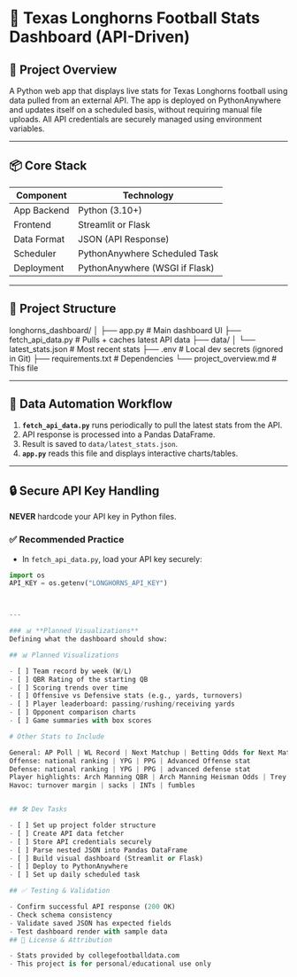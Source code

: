# 🏈 Texas Longhorns Football Stats Dashboard (API-Driven)

## 🚀 Project Overview

A Python web app that displays live stats for Texas Longhorns football using data pulled from an external API. The app is deployed on PythonAnywhere and updates itself on a scheduled basis, without requiring manual file uploads. All API credentials are securely managed using environment variables.

---

## 📦 Core Stack

| Component   | Technology      |
|-------------|------------------|
| App Backend | Python (3.10+)   |
| Frontend    | Streamlit or Flask |
| Data Format | JSON (API Response) |
| Scheduler   | PythonAnywhere Scheduled Task |
| Deployment  | PythonAnywhere (WSGI if Flask) |

---

## 🧱 Project Structure

longhorns_dashboard/
│
├── app.py # Main dashboard UI
├── fetch_api_data.py # Pulls + caches latest API data
├── data/
│ └── latest_stats.json # Most recent stats
├── .env # Local dev secrets (ignored in Git)
├── requirements.txt # Dependencies
└── project_overview.md # This file


---

## 🔁 Data Automation Workflow

1. **`fetch_api_data.py`** runs periodically to pull the latest stats from the API.
2. API response is processed into a Pandas DataFrame.
3. Result is saved to `data/latest_stats.json`.
4. **`app.py`** reads this file and displays interactive charts/tables.

---

## 🔒 Secure API Key Handling

**NEVER** hardcode your API key in Python files.

### ✅ Recommended Practice

- In `fetch_api_data.py`, load your API key securely:

```python
import os
API_KEY = os.getenv("LONGHORNS_API_KEY")



---

### 📊 **Planned Visualizations**
Defining what the dashboard should show:

## 📊 Planned Visualizations

- [ ] Team record by week (W/L)
- [ ] QBR Rating of the starting QB
- [ ] Scoring trends over time
- [ ] Offensive vs Defensive stats (e.g., yards, turnovers)
- [ ] Player leaderboard: passing/rushing/receiving yards
- [ ] Opponent comparison charts
- [ ] Game summaries with box scores

# Other Stats to Include

General: AP Poll | WL Record | Next Matchup | Betting Odds for Next Matchup
Offense: national ranking | YPG | PPG | Advanced Offense stat
Defense: national ranking | YPG | PPG | advanced defense stat
Player highlights: Arch Manning QBR | Arch Manning Heisman Odds | Trey Wingo TDs | Simmons Sacks | Kicker FG%
Havoc: turnover margin | sacks | INTs | fumbles


## 🛠️ Dev Tasks

- [ ] Set up project folder structure
- [ ] Create API data fetcher
- [ ] Store API credentials securely
- [ ] Parse nested JSON into Pandas DataFrame
- [ ] Build visual dashboard (Streamlit or Flask)
- [ ] Deploy to PythonAnywhere
- [ ] Set up daily scheduled task

## ✅ Testing & Validation

- Confirm successful API response (200 OK)
- Check schema consistency
- Validate saved JSON has expected fields
- Test dashboard render with sample data
## 📝 License & Attribution

- Stats provided by collegefootballdata.com
- This project is for personal/educational use only

